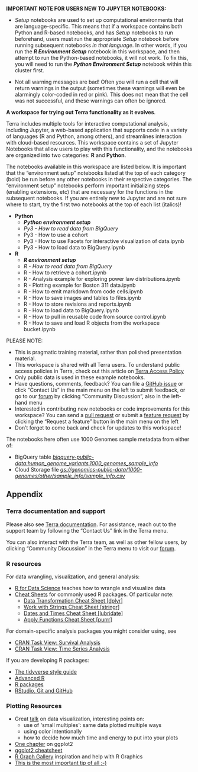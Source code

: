 **IMPORTANT NOTE FOR USERS NEW TO JUPYTER NOTEBOOKS:**

* *Setup* notebooks are used to set up computational environments that are language-specific. This means that if a workspace contains both Python and R-based notebooks, and has *Setup* notebooks to run beforehand, users must run the appropriate *Setup* notebook before running subsequent notebooks *in that language*. In other words, if you run the ***R Environment Setup*** notebook in this workspace, and then attempt to run the Python-based notebooks, it will not work. To fix this, you will need to run the ***Python Environment Setup*** notebook within this cluster first.

* Not all warning messages are bad! Often you will run a cell that will return warnings in the output (sometimes these warnings will even be alarmingly color-coded in red or pink). This does not mean that the cell was not successful, and these warnings can often be ignored.


**A workspace for trying out Terra functionality as it evolves**.

Terra includes multiple tools for interactive computational analysis, including Jupyter, a web-based application that supports code in a variety of languages (R and Python, among others), and streamlines interaction with cloud-based resources. This workspace contains a set of Jupyter Notebooks that allow users to play with this functionality, and the notebooks are organized into two categories: **R** and **Python**.
 
The notebooks available in this workspace are listed below. It is important that the “environment setup” notebooks listed at the top of each category (bold) be run before any other notebooks in their respective categories. The “environment setup” notebooks perform important initializing steps (enabling extensions, etc) that are necessary for the functions in the subsequent notebooks. If you are entirely new to Jupyter and are not sure where to start, try the first two notebooks at the top of each list (italics)!

* **Python**
    * ***Python environment setup***
    * *Py3 - How to read data from BigQuery*
    * Py3 - How to use a cohort
    * Py3 - How to use Facets for interactive visualization of data.ipynb
    * Py3 - How to load data to BigQuery.ipynb
* **R**
    * ***R environment setup***
    * *R - How to read data from BigQuery*
    * R - How to retrieve a cohort.ipynb
    * R - Analysis example for exploring power law distributions.ipynb
    * R - Plotting example for Boston 311 data.ipynb
    * R - How to emit markdown from code cells.ipynb
    * R - How to save images and tables to files.ipynb
    * R - How to store revisions and reports.ipynb
    * R - How to load data to BigQuery.ipynb
    * R - How to pull in reusable code from source control.ipynb
    * R - How to save and load R objects from the workspace bucket.ipynb

PLEASE NOTE:

* This is pragmatic training material, rather than polished presentation material. 
* This workspace is shared with all Terra users. To understand public access policies in Terra, check out this article on [Terra Access Policy](https://broadinstitute.zendesk.com/hc/en-us/articles/360024617851-Access-Policy)
* Only public data is used in these example notebooks.
* Have questions, comments, feedback? You can file a [GitHub issue](https://github.com/DataBiosphere/notebooks/issues) or click “Contact Us” in the main menu on the left to submit feedback, or go to our [forum](https://broadinstitute.zendesk.com/hc/en-us/community/topics/360000500432-General-Discussion) by clicking “Community Discussion”, also in the left-hand menu
* Interested in contributing new notebooks or code improvements for this workspace? You can send a [pull request](https://github.com/DataBiosphere/notebooks/pulls) or submit a [feature request](https://broadinstitute.zendesk.com/hc/en-us/community/topics/360000500452-Feature-Requests) by clicking the “Request a feature” button  in the main menu on the left
* Don’t forget to come back and check for updates to this workspace!

The notebooks here often use 1000 Genomes sample metadata from either of:

* BigQuery table [*bigquery-public-data:human_genome_variants.1000_genomes_sample_info*](https://bigquery.cloud.google.com/table/bigquery-public-data:human_genome_variants.1000_genomes_sample_info?pli=1)
* Cloud Storage file [*gs://genomics-public-data/1000-genomes/other/sample_info/sample_info.csv*](https://console.cloud.google.com/storage/browser/genomics-public-data/1000-genomes/other/sample_info/)

## Appendix

### Terra documentation and support

Please also see [Terra documentation](https://broadinstitute.zendesk.com/hc/en-us). For assistance, reach out to the support team by following the “Contact Us” link in the Terra menu.

You can also interact with the Terra team, as well as other fellow users, by clicking “Community Discussion” in the Terra menu to visit our [forum](https://broadinstitute.zendesk.com/hc/en-us/community/topics/360000500432-General-Discussion).

### R resources

For data wrangling, visualization, and general analysis:

* [R for Data Science](http://r4ds.had.co.nz/) teaches how to wrangle and visualize data
* [Cheat Sheets](https://www.rstudio.com/resources/cheatsheets/) for commonly used R packages. Of particular note:
    * [Data Transformation Cheat Sheet [dplyr]](https://www.rstudio.com/resources/cheatsheets/#dplyr)
    * [Work with Strings Cheat Sheet [stringr]](https://github.com/rstudio/cheatsheets/raw/master/strings.pdf)
    * [Dates and Times Cheat Sheet [lubridate]](https://github.com/rstudio/cheatsheets/raw/master/lubridate.pdf)
    * [Apply Functions Cheat Sheet [purrr]](https://github.com/rstudio/cheatsheets/raw/master/purrr.pdf)

For domain-specific analysis packages you might consider using, see 

* [CRAN Task View: Survival Analysis](https://cran.r-project.org/web/views/Survival.html)
* [CRAN Task View: Time Series Analysis](https://cran.r-project.org/web/views/TimeSeries.html)

If you are developing R packages:

* [The tidyverse style guide](https://style.tidyverse.org/)
* [Advanced R](http://adv-r.had.co.nz/)
* [R packages](http://r-pkgs.had.co.nz/)
* [RStudio, Git and GitHub](http://r-pkgs.had.co.nz/git.html)

### Plotting Resources

* Great [talk](https://youtu.be/IzXxTeQhdO0) on data visualization, interesting points on:
    * use of 'small multiples': same data plotted multiple ways
    * using color intentionally
    * how to decide how much time and energy to put into your plots
* [One chapter]( http://r4ds.had.co.nz/data-visualisation.html) on ggplot2
* [ggplot2 cheatsheet](https://www.rstudio.com/resources/cheatsheets/#ggplot2) 
* [R Graph Gallery](https://www.r-graph-gallery.com/) inspiration and help with R Graphics
* [This is the most important tip of all ;-)](https://flowingdata.com/2012/06/07/always-label-your-axes/)
